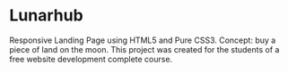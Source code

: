# Lunarhub
Responsive Landing Page using HTML5 and Pure CSS3. Concept: buy a piece of land on the moon. This project was created for the students of a free website development complete course.
